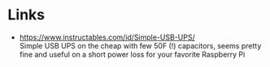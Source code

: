 # Links
- https://www.instructables.com/id/Simple-USB-UPS/<br>
  Simple USB UPS on the cheap with few 50F (!) capacitors, seems pretty fine and useful on a short power loss 
  for your favorite Raspberry Pi
